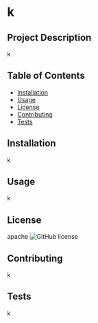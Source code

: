 

# k


## Project Description
k

## Table of Contents
* [Installation](#installation)
* [Usage](#usage)
* [License](#license)
* [Contributing](#contributing)
* [Tests](#tests)

## Installation
k

## Usage
k

## License
apache
![GitHub license](https://img.shields.io/badge/license-apache-blue.svg)

## Contributing
k

## Tests
k
